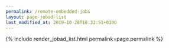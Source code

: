 ```yaml
---
permalink: /remote-embedded-jobs
layout: page-jobad-list
last_modified_at: 2019-10-28T18:32:51+0100
---
```

{% include render_jobad_list.html permalink=page.permalink %}
